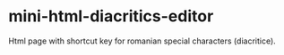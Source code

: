 # mini-html-diacritics-editor
Html page with shortcut key for romanian special characters (diacritice).
